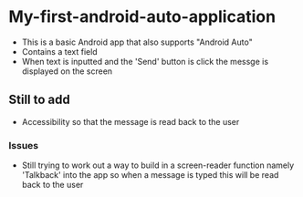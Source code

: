 # My-first-android-auto-application

- This is a basic Android app that also supports "Android Auto"
- Contains a text field
- When text is inputted and the 'Send' button is click the messge is displayed on the screen

## Still to add

- Accessibility so that the message is read back to the user

### Issues

- Still trying to work out a way to build in a screen-reader function namely 'Talkback' into the app so when a message is typed this will be read back to the user
